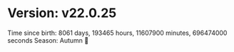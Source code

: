 # Version: v22.0.25
Time since birth: 8061 days, 193465 hours, 11607900 minutes, 696474000 seconds
Season: Autumn 🍁
